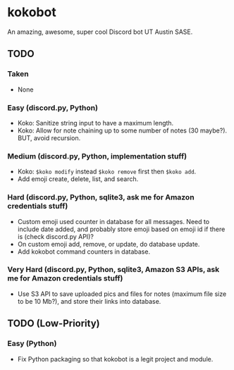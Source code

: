 # kokobot
An amazing, awesome, super cool Discord bot UT Austin SASE.

## TODO
### Taken
- None

### Easy (discord.py, Python)
- Koko: Sanitize string input to have a maximum length.
- Koko: Allow for note chaining up to some number of notes (30 maybe?). BUT, avoid recursion.

### Medium (discord.py, Python, implementation stuff)
- Koko: `$koko modify` instead `$koko remove` first then `$koko add`.
- Add emoji create, delete, list, and search.

### Hard (discord.py, Python, sqlite3, ask me for Amazon credentials stuff)
- Custom emoji used counter in database for all messages. Need to include date added, and probably store emoji based on emoji id if there is (check discord.py API)?
- On custom emoji add, remove, or update, do database update.
- Add kokobot command counters in database.

### Very Hard (discord.py, Python, sqlite3, Amazon S3 APIs, ask me for Amazon credentials stuff)
- Use S3 API to save uploaded pics and files for notes (maximum file size to be 10 Mb?), and store their links into database.

## TODO (Low-Priority)
### Easy (Python)
- Fix Python packaging so that kokobot is a legit project and module.
